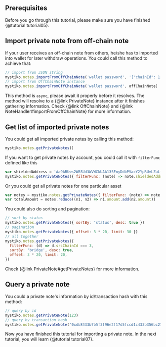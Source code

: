 ## Prerequisites
Before you go through this tutorial, please make sure you have finished {@tutorial tutorial05}.

## Import private note from off-chain note
If your user receives an off-chain note from others, he/she has to imported into wallet for later withdraw operations.
You could call this method to achieve that:

```javascript
// import from JSON string
mystiko.notes.importFromOffChainNote('wallet password', '{"chainId": 1, "transactionHash": "0xdb8433b7b5f3f96e2f17d5fccd1c433b356bc210e3637447d5a284f5f06f6b3a"}')
// import from OffChainNote instance
mystiko.notes.importFromOffChainNote('wallet password', offChainNote)
```
This method is `async`, please await it properly before it resolves. The method will resolve to a {@link PrivateNote}
instance after it finishes gathering information.
Check {@link OffChainNote} and {@link NoteHandler#importFromOffChainNote} for more information.

## Get list of imported private notes
You could get all imported private notes by calling this method:

```javascript
mystiko.notes.getPrivateNotes()
```

If you want to get private notes by account, you could call it with `filterFunc` defined like this

```javascript
var shieldedAddress = 'Aa9ABUws2WBSUd3WVWCkUAA13SFnyDdbPVazY2YpRUvLZuLfSAh3rtDHqXVRxWPw8pRGsPc2sQuY31J66he6a3sao'
mystiko.notes.getPrivateNotes({ filterFunc: (note) => note.shieldedAddress === shieldedAddress })
```

Or you could get all private notes for one particular asset

```javascript
var notes = mystiko.notes.getPrivateNotes({ filterFunc: (note) => note.dstAsset === 'ETH' })
var totalAmount = notes.reduce((n1, n2) => n1.amount.add(n2.amount))
```

You could also do sorting and pagination:

```javascript
// sort by status
mystiko.notes.getPrivateNotes({ sortBy: 'status', desc: true })
// pagination
mystiko.notes.getPrivateNotes({ offset: 3 * 20, limit: 30 })
// all together
mystiko.notes.getPrivateNotes({
  filterFunc: (d) => d.srcChainId === 3,
  sortBy: 'bridge', desc: true,
  offset: 3 * 20, limit: 20,
})
```

Check {@link PrivateNote#getPrivateNotes} for more information.

## Query a private note
You could a private note's information by id/transaction hash with this method:

```javascript
// query by id
mystiko.notes.getPrivateNote(123)
// query by transaction hash
mystiko.notes.getPrivateNote('0xdb8433b7b5f3f96e2f17d5fccd1c433b356bc210e3637447d5a284f5f06f6b3a')
```

Now you have finished this tutorial for importing a private note. In the next tutorial,
you will learn {@tutorial tutorial07}.
